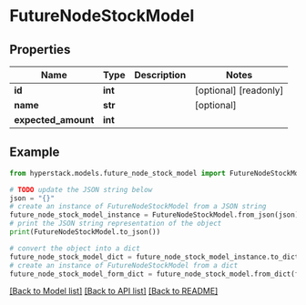 # FutureNodeStockModel


## Properties

Name | Type | Description | Notes
------------ | ------------- | ------------- | -------------
**id** | **int** |  | [optional] [readonly] 
**name** | **str** |  | [optional] 
**expected_amount** | **int** |  | 

## Example

```python
from hyperstack.models.future_node_stock_model import FutureNodeStockModel

# TODO update the JSON string below
json = "{}"
# create an instance of FutureNodeStockModel from a JSON string
future_node_stock_model_instance = FutureNodeStockModel.from_json(json)
# print the JSON string representation of the object
print(FutureNodeStockModel.to_json())

# convert the object into a dict
future_node_stock_model_dict = future_node_stock_model_instance.to_dict()
# create an instance of FutureNodeStockModel from a dict
future_node_stock_model_form_dict = future_node_stock_model.from_dict(future_node_stock_model_dict)
```
[[Back to Model list]](../README.md#documentation-for-models) [[Back to API list]](../README.md#documentation-for-api-endpoints) [[Back to README]](../README.md)


